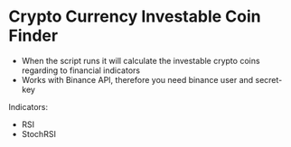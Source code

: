# Crypto Currency Investable Coin Finder

* When the script runs it will calculate the investable crypto coins regarding to financial indicators
* Works with Binance API, therefore you need binance user and secret-key

Indicators:
*  RSI 
*  StochRSI
